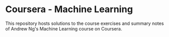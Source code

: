 # Coursera - Machine Learning

This repository hosts solutions to the course exercises and summary notes of Andrew Ng's Machine Learning course on Coursera.
